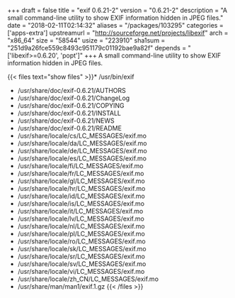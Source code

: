 +++
draft = false
title = "exif 0.6.21-2"
version = "0.6.21-2"
description = "A small command-line utility to show EXIF information hidden in JPEG files."
date = "2018-02-11T02:14:32"
aliases = "/packages/103295"
categories = ['apps-extra']
upstreamurl = "http://sourceforge.net/projects/libexif"
arch = "x86_64"
size = "58544"
usize = "223910"
sha1sum = "251d9a26fce559c8493c951179c01192bae9a82f"
depends = "['libexif>=0.6.20', 'popt']"
+++
A small command-line utility to show EXIF information hidden in JPEG files.

{{< files text="show files" >}}* /usr/bin/exif
* /usr/share/doc/exif-0.6.21/AUTHORS
* /usr/share/doc/exif-0.6.21/ChangeLog
* /usr/share/doc/exif-0.6.21/COPYING
* /usr/share/doc/exif-0.6.21/INSTALL
* /usr/share/doc/exif-0.6.21/NEWS
* /usr/share/doc/exif-0.6.21/README
* /usr/share/locale/cs/LC_MESSAGES/exif.mo
* /usr/share/locale/da/LC_MESSAGES/exif.mo
* /usr/share/locale/de/LC_MESSAGES/exif.mo
* /usr/share/locale/es/LC_MESSAGES/exif.mo
* /usr/share/locale/fi/LC_MESSAGES/exif.mo
* /usr/share/locale/fr/LC_MESSAGES/exif.mo
* /usr/share/locale/gl/LC_MESSAGES/exif.mo
* /usr/share/locale/hr/LC_MESSAGES/exif.mo
* /usr/share/locale/id/LC_MESSAGES/exif.mo
* /usr/share/locale/is/LC_MESSAGES/exif.mo
* /usr/share/locale/it/LC_MESSAGES/exif.mo
* /usr/share/locale/lv/LC_MESSAGES/exif.mo
* /usr/share/locale/nl/LC_MESSAGES/exif.mo
* /usr/share/locale/pl/LC_MESSAGES/exif.mo
* /usr/share/locale/ro/LC_MESSAGES/exif.mo
* /usr/share/locale/sk/LC_MESSAGES/exif.mo
* /usr/share/locale/sr/LC_MESSAGES/exif.mo
* /usr/share/locale/sv/LC_MESSAGES/exif.mo
* /usr/share/locale/vi/LC_MESSAGES/exif.mo
* /usr/share/locale/zh_CN/LC_MESSAGES/exif.mo
* /usr/share/man/man1/exif.1.gz
{{< /files >}}